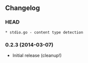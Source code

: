 ## Changelog

### HEAD

```
* stdio.go - content type detection
```

### 0.2.3 (2014-03-07)

* Initial release (cleanup!)